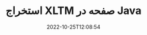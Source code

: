 ---
############################# Static ############################
layout: "auto-gen-merger"
date: 2022-10-25T12:08:54
draft: false
otherformats: pdf pps ppsx ppt pptx rtf tex vdx vsdm vsdx vssm vssx vstm vstx vsx vtx

############################# Head ############################
head_title: "استخراج XLTM صفحه در Java"
head_description: "به سرعت صفحات را از یک فایل XLTM در Java استخراج کنید. سند جدید حاوی صفحات انتخابی را با استفاده از API ادغام اسناد ذخیره کنید."

############################# Header ############################
title: "استخراج XLTM صفحه در Java"
description: "صفحات XLTM را با چند خط کد Java استخراج کنید."
bg_image: "https://cms.admin.containerize.com/templates/aspose/App_Themes/V3/images/bg/header1.png"
bg_overlay: false
button:
    enable: true
    icon: "fas fa-arrow-down"
    label: "دانلود آزمایشی رایگان"
    link: "https://downloads.groupdocs.com/merger/java"

############################# SubMenu ############################
submenu:
    enable: true

    left:
        img_alt: "GroupDocs.Merger for Java"
        image: "https://cms.admin.containerize.com/templates/groupdocs/images/product-logos/90x90-noborder/groupdocs-merger-java.png"
        product: "GroupDocs.Merger"
        platform: "Java"

    middle:
        button:

            # button loop
            - link: "https://apireference.groupdocs.com/merger/java"
              text: "مرجع API"

            # button loop
            - link: "https://github.com/groupdocs-merger"
              text: "نمونه های کد"

            # button loop
            - link: "https://products.groupdocs.app/merger/family"
              text: "دموهای زنده"

            # button loop
            - link: "https://purchase.groupdocs.com/pricing/merger/java"
              text: "قیمت گذاری"

    right:
        link_download: "https://downloads.groupdocs.com/merger"
        link_learn: "https://docs.groupdocs.com/merger/java"
        link_buy: "https://purchase.groupdocs.com"

############################# About ############################
about:
    enable: true
    title: "درباره GroupDocs.Merger for Java API"
    content: |
        [GroupDocs.Merger for Java](/fa/merger/java/) یک راه حل ساده برای ادغام و تقسیم ایمن بین طیف گسترده ای از قالب های سند از جمله PDF، Microsoft Office (Word، Excel، PowerPoint) ارائه می دهد. ، OneNote)، OpenDocument، HTML، تصاویر و بسیاری دیگر در برنامه های Java. با افزودن تنها چند خط کد، چندین عملیات سند مانند جابجایی، حذف، چرخش، تعویض، استخراج یا تغییر جهت صفحات درون اسناد را انجام دهید. API ادغام اسناد همچنین از پیش نمایش صفحات سند به عنوان تصویر برای تجزیه و تحلیل ساختار سند، قالب بندی و محتوای صفحه پشتیبانی می کند.
        
        GroupDocs.Merger API یک انتخاب مناسب برای راه حل های شرکتی است که به ویژگی های استخراج صفحه فایل نیاز دارد. این APIها در تمام سیستم عامل ها و پلتفرم های اصلی از جمله J2SE 7.0 (1.7), J2SE 8.0 (1.8), Java 10 به خوبی پشتیبانی می شوند.

############################# Steps ############################
steps:
    enable: true
    title_left: "استخراج XLTM صفحه فایل در Java"
    content_left: |
        [GroupDocs.Merger for Java](/fa/merger/java/) توسعه‌دهندگان Java را آسان می‌کند تا صفحات مورد نظر را از یک فایل XLTM استخراج کرده و آن را به‌عنوان ذخیره کنند. یک فایل جدید حاوی صفحات انتخاب شده با اجرای چند مرحله آسان.
        
        * **ExtractOptions** را با شماره صفحاتی که باید در سند حاصل ظاهر شوند، راه اندازی کنید.
        * نمونه جدیدی از **Merger** ایجاد کنید و مسیر سند منبع را به عنوان پارامتر سازنده عبور دهید.
        * **extractPages** را فراخوانی کنید و شیء **ExtractOptions** را پاس کنید.
        * *save** را فراخوانی کنید و مسیر فایل را برای ذخیره سند حاصل مشخص کنید.

    title_right: "سیستم مورد نیاز"
    content_right: |
        APIهای GroupDocs.Merger for Java در همه سیستم عامل ها و سیستم عامل های اصلی پشتیبانی می شوند. لطفا قبل از اجرای کد زیر، از نصب پیش نیازهای زیر بر روی سیستم خود اطمینان حاصل کنید.

        * سیستم عامل: مایکروسافت ویندوز، لینوکس، MacOS
        * محیط های توسعه: NetBeans, IntelliJ IDEA, Eclipse
        * چارچوب ها: J2SE 7.0 (1.7), J2SE 8.0 (1.8), Java 10
        * آخرین نسخه GroupDocs.Merger for Java را از [Maven](https://repository.groupdocs.com/webapp/#/artifacts/browse/tree/General/repo/com/groupdocs/groupdocs-merger) دانلود کنید
         
    code: |
     {{% merger/additional-styles %}}
     {{< merger/code-merger title="نحوه استخراج صفحات فایل XLTM با استفاده از کد نمونه Java">}}

        ```java    
        // صفحات فایل XLTM را با استفاده از GroupDocs.Merger API استخراج کنید
        // کلاس ExtractOptions را با شماره صفحه انتخاب شده راه اندازی کنید
        ExtractOptions extractOptions = new ExtractOptions(new int[] { 2, 5 });

        // ادغام فوری با سند ورودی XLTM
        Merger merger = new Merger("input.xltm");

        // متد extractPages را فراخوانی کنید و شی ExtractOptions را به آن ارسال کنید
        merger.extractPages(extractOptions);
    
        // فراخوانی روش ذخیره برای ذخیره سند خروجی با صفحات استخراج شده
        merger.save("output.xltm");
        ```
     {{< /merger/code-merger >}}

############################# Demos ############################
demos:
    enable: true
    title: "نمایش های زنده - استخراج XLTM صفحات آنلاین"
    content: |
       با بازدید از وب سایت [GroupDocs.Merger Live Demos](https://products.groupdocs.app/splitter/extract-pages/xltm) همین حالا صفحات فایل XLTM را استخراج کنید.
       نسخه ی نمایشی زنده دارای مزایای زیر است.
        
############################# About Formats ############################
about_formats:
    enable: true

############################# More Formats ############################
more_formats:
    enable: true
    title: "استخراج صفحات از سایر فرمت های سند"
    content: |
        اسناد Java ادغام و تقسیم API برای قالب‌های فایل و تصاویر. برخی از فرمت های فایل محبوب را همانطور که در زیر بیان شده است استخراج کنید.

############################# Back to top ###############################
back_to_top:
    enable: true
---